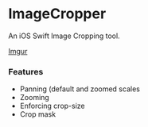 # ImageCropper
An iOS Swift Image Cropping tool.

[Imgur](https://i.imgur.com/DFi9uK5.gifv)

### Features
- Panning (default and zoomed scales
- Zooming
- Enforcing crop-size
- Crop mask
